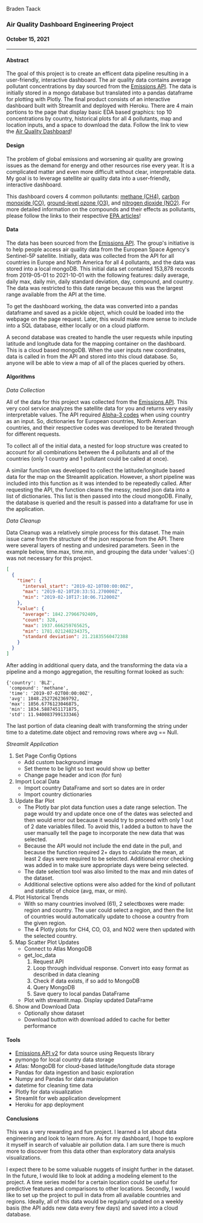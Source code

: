 Braden Taack
### Air Quality Dashboard Engineering Project
#### October 15, 2021
---

#### Abstract
  
The goal of this project is to create an efficent data pipeline resulting in a user-friendly, interactive dashboard. The air quality data contains average pollutant concentrations by day sourced from the [Emissions API](https://emissions-api.org/). The data is initially stored in a mongo database but translated into a pandas dataframe for plotting with Plotly. The final product consists of an interactive dashboard built with Streamlit and deployed with Heroku. There are 4 main portions to the page that display basic EDA based graphics: top 10 concentrations by country, historical plots for all 4 pollutants, map and location inputs, and a space to download the data. Follow the link to view the [Air Quality Dashboard](https://metis-emissions-project.herokuapp.com/)!


#### Design

The problem of global emissions and worsening air quality are growing issues as the demand for energy and other resources rise every year. It is a complicated matter and even more difficult without clear, interpretable data. My goal is to leverage satellite air quality data into a user-friendly, interactive dashboard. 

This dashboard covers 4 common pollutants: [methane (CH4)](https://www.epa.gov/gmi/importance-methane), [carbon monoxide (CO)](https://www.epa.gov/co-pollution), [ground-level ozone (O3)](https://www.epa.gov/ground-level-ozone-pollution), and [nitrogen dioxide (NO2)](https://www.epa.gov/no2-pollution). For more detailed information on the compounds and their effects as pollutants, please follow the links to their respective [EPA articles](https://www.epa.gov/)!

#### Data
  
The data has been sourced from the [Emissions API](https://emissions-api.org/). The group's initiative is to help people access air quality data from the European Space Agency's Sentinel-5P satellite. Initially, data was collected from the API for all countries in Europe and North America for all 4 pollutants, and the data was stored into a local mongoDB. This initial data set contained 153,878 records from 2019-05-01 to 2021-10-01 with the following features: daily average, daily max, daily min, daily standard deviation, day, compound, and country. The data was restricted to this date range because this was the largest range available from the API at the time.
  
To get the dashboard working, the data was converted into a pandas dataframe and saved as a pickle object, which could be loaded into the webpage on the page request. Later, this would make more sense to include into a SQL database, either locally or on a cloud platform. 
  
A second database was created to handle the user requests while inputing latitude and longitude data for the mapping container on the dashboard. This is a cloud based mongoDB. When the user inputs new coordinates, data is called in from the API and stored into this cloud database. So, anyone will be able to view a map of all of the places queried by others. 

#### Algorithms
  
*Data Collection*  
    
All of the data for this project was collected from the [Emissions API](https://emissions-api.org/). This very cool service analyzes the satellite data for you and returns very easily interpretable values. The API required [Alpha-3 codes](https://www.iban.com/country-codes) when using country as an input. So, dictionaries for European countries, North American countries, and their respective codes was developed to be iterated through for different requests. 

To collect all of the initial data, a nested for loop structure was created to account for all combinations between the 4 pollutants and all of the countries (only 1 country and 1 pollutant could be called at once). 

A similar function was developed to collect the latitude/longitude based data for the map on the Streamlit application. However, a short pipeline was included into this function as it was intended to be repeatedly called. After requesting the API, the function cleans the messy, nested json data into a list of dictionaries. This list is then passed into the cloud mongoDB. Finally, the database is queried and the result is passed into a dataframe for use in the application. 

*Data Cleanup* 
  
Data Cleanup was a relatively simple process for this dataset. The main issue came from the structure of the json response from the API. There were several layers of nesting and undesired parameters. Seen in the example below, time.max, time.min, and grouping the data under 'values':{} was not necessary for this project. 

```json  
[
  {
    "time": {
      "interval_start": "2019-02-10T00:00:00Z",
      "max": "2019-02-10T20:33:51.270000Z",
      "min": "2019-02-10T17:10:06.712000Z"
    },
    "value": {
      "average": 1842.27966792409,
      "count": 328,
      "max": 1937.666259765625,
      "min": 1781.021240234375,
      "standard deviation": 21.21835560472388
    }
  }
]
```
After adding in additional query data, and the transforming the data via a pipeline and a mongo aggregation, the resulting format looked as such:
```{python}  
{'country': 'BLZ',
 'compound': 'methane',
 'time': '2019-07-02T00:00:00Z',
 'avg': 1848.2527262369792,
 'max': 1856.6776123046875,
 'min': 1834.5887451171875,
 'std': 11.940083799133346}
```
The last portion of data cleaning dealt with transforming the string under time to a datetime.date object and removing rows where avg == Null. 
  
*Streamlit Application*
1. Set Page Config Options
    - Add custom background image
    - Set theme to be light so text would show up better
    - Change page header and icon (for fun)
2. Import Local Data
    - Import country DataFrame and sort so dates are in order
    - Import country dictionaries 
3. Update Bar Plot
    - The Plotly bar plot data function uses a date range selection. The page would try and update once one of the dates was selected and then would error out because it would try to proceed with only 1 out of 2 date variables filled. To avoid this, I added a button to have the user manually tell the page to incorporate the new data that was selected. 
    - Because the API would not include the end date in the pull, and because the function required 2+ days to calculate the mean, at least 2 days were required to be selected. Additional error checking was added in to make sure appropriate days were being selected. 
    - The date selection tool was also limited to the max and min dates of the dataset. 
    - Additional selective options were also added for the kind of pollutant and statistic of choice (avg, max, or min). 
4. Plot Historical Trends
    - With so many countries involved (61), 2 selectboxes were made: region and country. The user could select a region, and then the list of countries would automatically update to choose a country from the given region. 
    - The 4 Plotly plots for CH4, CO, O3, and NO2 were then updated with the selected country. 
5. Map Scatter Plot Updates
    - Connect to Atlas MongoDB
    - get_loc_data
        1. Request API
        2. Loop through individual response. Convert into easy format as described in data cleaning
        3. Check if data exists, if so add to MongoDB
        4. Query MongoDB
        5. Save query to local pandas DataFrame
    - Plot with streamlit.map. Display updated DataFrame
6. Show and Download Data
    - Optionally show dataset
    - Download button with download added to cache for better performance
  
#### Tools

- [Emissions API v2](https://api.v2.emissions-api.org/ui/#/default/emissionsapi.web.get_statistics) for data source using Requests library
- pymongo for local country data storage 
- Atlas: MongoDB for cloud-based latitude/longitude data storage
- Pandas for data ingestion and basic exploration
- Numpy and Pandas for data manipulation
- datetime for cleaning time data
- Plotly for data visualization
- Streamlit for web application development
- Heroku for app deployment

#### Conclusions  
  
This was a very rewarding and fun project. I learned a lot about data engineering and look to learn more. As for my dashboard, I hope to explore it myself in search of valuable air pollution data. I am sure there is much more to discover from this data other than exploratory data analysis visualizations.  
  
I expect there to be some valuable nuggets of insight further in the dataset. In the future, I would like to look at adding a modeling element to the project. A time series model for a certain location could be useful for predictive features and comparisons to other locations. Secondly, I would like to set up the project to pull in data from all available countries and regions. Ideally, all of this data would be regularly updated on a weekly basis (the API adds new data every few days) and saved into a cloud database. 

